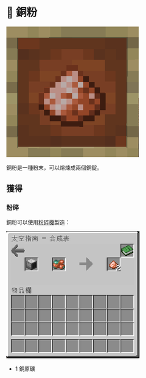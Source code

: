 # 💎 銅粉

![](<../.gitbook/assets/image (222).png>)

銅粉是一種粉末，可以熔煉成兩個銅錠。

## 獲得

### 粉碎

銅粉可以使用[粉碎機](Pulverizer.md)製造：

![](<../.gitbook/assets/image (244) (1).png>)

* 1 銅原礦
